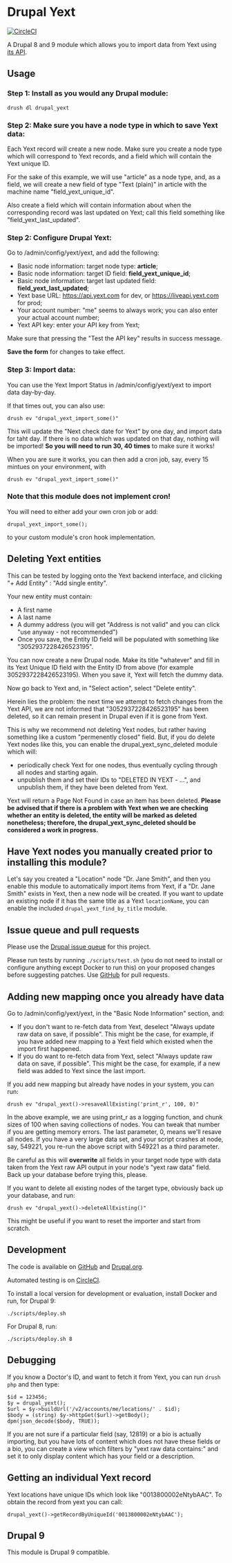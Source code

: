 Drupal Yext
=====

[![CircleCI](https://circleci.com/gh/dcycle/drupal_yext.svg?style=svg)](https://circleci.com/gh/dcycle/drupal_yext)

A Drupal 8 and 9 module which allows you to import data from Yext using [its API](https://developer.yext.ca/docs/live-api).

Usage
-----

### Step 1: Install as you would any Drupal module:

    drush dl drupal_yext

### Step 2: Make sure you have a node type in which to save Yext data:

Each Yext record will create a new node. Make sure you create a node type which will correspond to Yext records, and a field which will contain the Yext unique ID.

For the sake of this example, we will use "article" as a node type, and, as a field, we will create a new field of type "Text (plain)" in article with the machine name "field_yext_unique_id".

Also create a field which will contain information about when the corresponding record was last updated on Yext; call this field something like "field_yext_last_updated".

### Step 2: Configure Drupal Yext:

Go to /admin/config/yext/yext, and add the following:

* Basic node information: target node type: **article**;
* Basic node information: target ID field: **field_yext_unique_id**;
* Basic node information: target last updated field: **field_yext_last_updated**;
* Yext base URL: https://api.yext.com for dev, or https://liveapi.yext.com for prod;
* Your account number: "me" seems to always work; you can also enter your actual account number;
* Yext API key: enter your API key from Yext;

Make sure that pressing the "Test the API key" results in success message.

**Save the form** for changes to take effect.

### Step 3: Import data:

You can use the Yext Import Status in /admin/config/yext/yext to import data day-by-day.

If that times out, you can also use:

    drush ev "drupal_yext_import_some()"

This will update the "Next check date for Yext" by one day, and import data for taht day. If there is no data which was updated on that day, nothing will be imported! **So you will need to run 30, 40 times** to make sure it works!

When you are sure it works, you can then add a cron job, say, every 15 mintues on your environment, with

    drush ev "drupal_yext_import_some()"

### Note that this module does not implement cron!

You will need to either add your own cron job or add:

    drupal_yext_import_some();

to your custom module's cron hook implementation.

Deleting Yext entities
-----

This can be tested by logging onto the Yext backend interface, and clicking "+ Add Entity" : "Add single entity".

Your new entity must contain:

* A first name
* A last name
* A dummy address (you will get "Address is not valid" and you can click "use anyway - not recommended")
* Once you save, the Entity ID field will be populated with something like "3052937228426523195".

You can now create a new Drupal node. Make its title "whatever" and fill in its Yext Unique ID field with the Entity ID from above (for example 3052937228426523195). When you save it, Yext will fetch the dummy data.

Now go back to Yext and, in "Select action", select "Delete entity".

Herein lies the problem: the next time we attempt to fetch changes from the Yext API, we are not informed that "3052937228426523195" has been deleted, so it can remain present in Drupal even if it is gone from Yext.

This is why we recommend not deleting Yext nodes, but rather having something like a custom "permenently closed" field. But, if you do delete Yext nodes like this, you can enable the drupal_yext_sync_deleted module which will:

* periodically check Yext for one nodes, thus eventually cycling through all nodes and starting again.
* unpublish them and set their IDs to "DELETED IN YEXT - ...", and unpublish them, if they have been deleted from Yext.

Yext will return a Page Not Found in case an item has been deleted. **Please be advised that if there is a problem with Yext when we are checking whether an entity is deleted, the entity will be marked as deleted nonetheless; therefore, the drupal_yext_sync_deleted should be considered a work in progress.**

Have Yext nodes you manually created prior to installing this module?
-----

Let's say you created a "Location" node "Dr. Jane Smith", and then you enable this module to automatically import items from Yext, if a "Dr. Jane Smith" exists in Yext, then a new node will be created. If you want to update an existing node if it has the same title as a Yext `locationName`, you can enable the included `drupal_yext_find_by_title` module.

Issue queue and pull requests
-----

Please use the [Drupal issue queue](https://www.drupal.org/project/issues/search/drupal_yext) for this project.

Please run tests by running `./scripts/test.sh` (you do not need to install or configure anything except Docker to run this) on your proposed changes before suggesting patches. Use [GitHub](https://github.com/dcycle/drupal_yext) for pull requests.

Adding new mapping once you already have data
-----

Go to /admin/config/yext/yext, in the "Basic Node Information" section, and:

* If you don't want to re-fetch data from Yext, deselect "Always update raw data on save, if possible". This might be the case, for example, if you have added new mapping to a Yext field which existed when the import first happened.
* If you do want to re-fetch data from Yext, select "Always update raw data on save, if possible". This might be the case, for example, if a new field was added to Yext since the last import.

If you add new mapping but already have nodes in your system, you can run:

    drush ev "drupal_yext()->resaveAllExisting('print_r', 100, 0)"

In the above example, we are using print_r as a logging function, and chunk sizes of 100 when saving collections of nodes. You can tweak that number if you are getting memory errors. The last parameter, 0, means we'll resave all nodes. If you have a very large data set, and your script crashes at node, say, 549221, you re-run the above script with 549221 as a third parameter.

Be careful as this will **overwrite** all fields in your target node type with data taken from the Yext raw API output in your node's "yext raw data" field. Back up your database before trying this, please.

If you want to delete all existing nodes of the target type, obviously back up your database, and run:

    drush ev "drupal_yext()->deleteAllExisting()"

This might be useful if you want to reset the importer and start from scratch.

Development
-----

The code is available on [GitHub](https://github.com/dcycle/drupal_yext) and [Drupal.org](https://www.drupal.org/project/drupal_yext).

Automated testing is on [CircleCI](https://circleci.com/gh/dcycle/drupal_yext).

To install a local version for development or evaluation, install Docker and run, for Drupal 9:

    ./scripts/deploy.sh

For Drupal 8, run:

    ./scripts/deploy.sh 8

Debugging
-----

If you know a Doctor's ID, and want to fetch it from Yext, you can run `drush php` and then type:

    $id = 123456;
    $y = drupal_yext();
    $url = $y->buildUrl('/v2/accounts/me/locations/' . $id);
    $body = (string) $y->httpGet($url)->getBody();
    dpm(json_decode($body, TRUE));

If you are not sure if a particular field (say, 12819) or a bio is actually importing, but you have lots of content which does not have these fields or a bio, you can create a view which filters by "yext raw data contains:" and set it to only display content which has your field or a description.

Getting an individual Yext record
-----

Yext locations have unique IDs which look like "0013800002eNtybAAC". To obtain the record from yext you can call:

    drupal_yext()->getRecordByUniqueId('0013800002eNtybAAC');

Drupal 9
-----

This module is Drupal 9 compatible.
